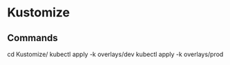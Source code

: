 # Kustomize

## Commands

cd Kustomize/
kubectl apply -k overlays/dev
kubectl apply -k overlays/prod
